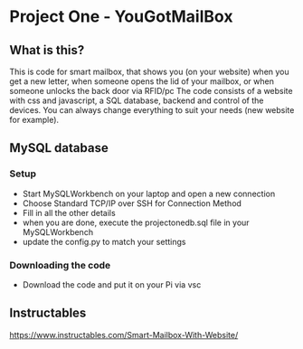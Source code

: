 # Project One - YouGotMailBox

## What is this?
This is code for smart mailbox, that shows you (on your website) when you get a new letter, when someone opens the lid of your mailbox, or when someone unlocks the back door via RFID/pc
The code consists of a website with css and javascript, a SQL database, backend and control of the devices. You can always change everything to suit your needs (new website for example).
  
## MySQL database
### Setup
- Start MySQLWorkbench on your laptop and open a new connection
- Choose Standard TCP/IP over SSH for Connection Method
- Fill in all the other details
- when you are done, execute the projectonedb.sql file in your MySQLWorkbench
- update the config.py to match your settings

### Downloading the code
- Download the code and put it on your Pi via vsc

## Instructables
https://www.instructables.com/Smart-Mailbox-With-Website/
